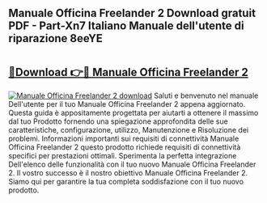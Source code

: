 ## Manuale Officina Freelander 2 Download gratuit PDF - Part-Xn7 Italiano Manuale dell'utente di riparazione 8eeYE

# <h2><a href="http://dffbhf5.blite.top/?on=Manuale+Officina+Freelander+2">🔗Download 👉🔴 Manuale Officina Freelander 2</a></h2>

[![Manuale Officina Freelander 2 download](https://i.imgur.com/lujVjoI.png)](http://dffbhf5.blite.top/?on=Manuale+Officina+Freelander+2)
Saluti e benvenuto nel manuale Dell'utente per il tuo Manuale Officina Freelander 2 appena aggiornato. Questa guida è appositamente progettata per aiutarti a ottenere il massimo dal tuo Prodotto fornendo una spiegazione approfondita delle sue caratteristiche, configurazione, utilizzo, Manutenzione e Risoluzione dei problemi. Informazioni importanti sui requisiti di connettività Manuale Officina Freelander 2 questo prodotto richiede requisiti di connettività specifici per prestazioni ottimali. Sperimenta la perfetta integrazione Dell'elenco delle funzionalità con il tuo nuovo Manuale Officina Freelander 2. Il vostro successo è il nostro obiettivo Manuale Officina Freelander 2. Siamo qui per garantire la tua completa soddisfazione con il tuo nuovo prodotto.
